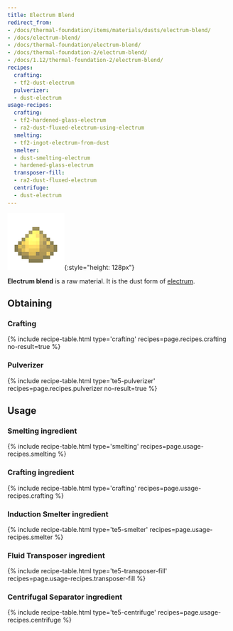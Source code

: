 ```yaml
---
title: Electrum Blend
redirect_from:
- /docs/thermal-foundation/items/materials/dusts/electrum-blend/
- /docs/electrum-blend/
- /docs/thermal-foundation/electrum-blend/
- /docs/thermal-foundation-2/electrum-blend/
- /docs/1.12/thermal-foundation-2/electrum-blend/
recipes:
  crafting:
  - tf2-dust-electrum
  pulverizer:
  - dust-electrum
usage-recipes:
  crafting:
  - tf2-hardened-glass-electrum
  - ra2-dust-fluxed-electrum-using-electrum
  smelting:
  - tf2-ingot-electrum-from-dust
  smelter:
  - dust-smelting-electrum
  - hardened-glass-electrum
  transposer-fill:
  - ra2-dust-fluxed-electrum
  centrifuge:
  - dust-electrum
---
```


![Electrum blend](/assets/images/thermal-foundation-2/dust-electrum.png){:style="height: 128px"}


**Electrum blend** is a raw material. It is the dust form of
[electrum](/docs/1.12/thermal-foundation/electrum-ingot/).


Obtaining
---------

### Crafting
{% include recipe-table.html type='crafting' recipes=page.recipes.crafting no-result=true %}

### Pulverizer
{% include recipe-table.html type='te5-pulverizer' recipes=page.recipes.pulverizer no-result=true %}


Usage
-----

### Smelting ingredient
{% include recipe-table.html type='smelting' recipes=page.usage-recipes.smelting %}

### Crafting ingredient
{% include recipe-table.html type='crafting' recipes=page.usage-recipes.crafting %}

### Induction Smelter ingredient
{% include recipe-table.html type='te5-smelter' recipes=page.usage-recipes.smelter %}

### Fluid Transposer ingredient
{% include recipe-table.html type='te5-transposer-fill' recipes=page.usage-recipes.transposer-fill %}

### Centrifugal Separator ingredient
{% include recipe-table.html type='te5-centrifuge' recipes=page.usage-recipes.centrifuge %}
